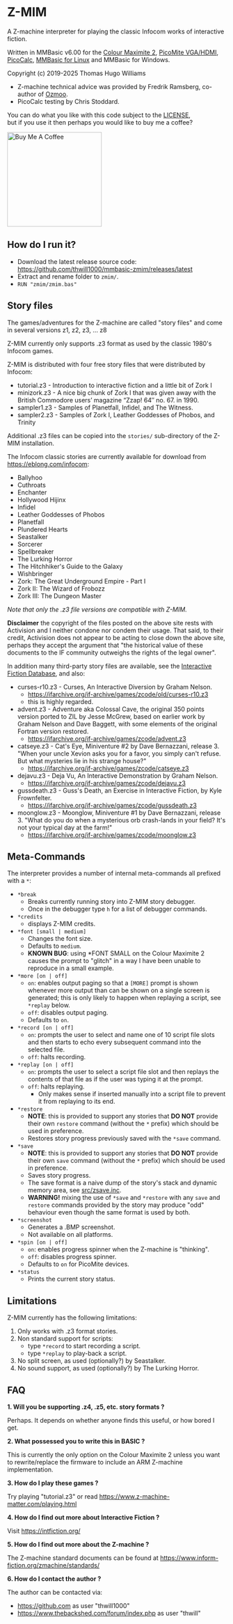 # Z-MIM
A Z-machine interpreter for playing the classic Infocom works of interactive fiction.

Written in MMBasic v6.00 for the [Colour Maximite 2](http://geoffg.net/maximite.html), [PicoMite VGA/HDMI](https://geoffg.net/picomitevga.html), [PicoCalc](https://www.clockworkpi.com/picocalc), [MMBasic for Linux](https://github.com/thwill1000/mmb4l) and MMBasic for Windows.

Copyright (c) 2019-2025 Thomas Hugo Williams
* Z-machine technical advice was provided by Fredrik Ramsberg, co-author of [Ozmoo](https://github.com/johanberntsson/ozmoo).
* PicoCalc testing by Chris Stoddard.

You can do what you like with this code subject to the [LICENSE](LICENSE),<br/> but if you use it then perhaps you would like to buy me a coffee?

<a href="https://www.buymeacoffee.com/thwill"><img src="https://cdn.buymeacoffee.com/buttons/v2/default-yellow.png" alt="Buy Me A Coffee" style="width:217px;"></a>

## How do I run it?

 - Download the latest release source code: https://github.com/thwill1000/mmbasic-zmim/releases/latest
 - Extract and rename folder to `zmim/`.
 - `RUN "zmim/zmim.bas"`

## Story files

The games/adventures for the Z-machine are called "story files" and come in several versions z1, z2, z3, ... z8

Z-MIM currently only supports .z3 format as used by the classic 1980's Infocom games.

Z-MIM is distributed with four free story files that were distributed by Infocom:
 - tutorial.z3 - Introduction to interactive fiction and a little bit of Zork I
 - minizork.z3 - A nice big chunk of Zork I that was given away with the British Commodore users’ magazine “Zzap! 64″ no. 67. in 1990.
 - sampler1.z3 - Samples of Planetfall, Infidel, and The Witness.
 - sampler2.z3 - Samples of Zork I, Leather Goddesses of Phobos, and Trinity

Additional .z3 files can be copied into the `stories/` sub-directory of the Z-MIM installation.

The Infocom classic stories are currently available for download from https://eblong.com/infocom:
 - Ballyhoo
 - Cuthroats
 - Enchanter
 - Hollywood Hijinx
 - Infidel
 - Leather Goddesses of Phobos
 - Planetfall
 - Plundered Hearts
 - Seastalker
 - Sorcerer
 - Spellbreaker
 - The Lurking Horror
 - The Hitchhiker's Guide to the Galaxy
 - Wishbringer
 - Zork: The Great Underground Empire - Part I
 - Zork II: The Wizard of Frobozz
 - Zork III: The Dungeon Master

_Note that only the .z3 file versions are compatible with Z-MIM._

__Disclaimer__ the copyright of the files posted on the above site rests with Activision and I neither condone nor condem their usage. That said, to their credit, Activision does not appear to be acting to close down the above site, perhaps they accept the argument that "the historical value of these documents to the IF community outweighs the rights of the legal owner".

In addition many third-party story files are available, see the [Interactive Fiction Database](https://ifdb.org/search?searchfor=tag%3Apunyinform&sortby=&pg=all), and also:
 - curses-r10.z3 - Curses, An Interactive Diversion by Graham Nelson.
    - https://ifarchive.org/if-archive/games/zcode/old/curses-r10.z3
    - this is highly regarded.
 - advent.z3 - Adventure aka Colossal Cave, the original 350 points version ported to ZIL by Jesse McGrew, based on earlier work by Graham Nelson and Dave Baggett, with some elements of the original Fortran version restored.
    - https://ifarchive.org/if-archive/games/zcode/advent.z3
 - catseye.z3 - Cat's Eye, Miniventure #2 by Dave Bernazzani, release 3. "When your uncle Xevion asks you for a favor, you simply can't refuse. But what mysteries lie in his strange house?"
    - https://ifarchive.org/if-archive/games/zcode/catseye.z3
 - dejavu.z3 - Deja Vu, An Interactive Demonstration by Graham Nelson.
    - https://ifarchive.org/if-archive/games/zcode/dejavu.z3
 - gussdeath.z3 - Guss's Death, an Exercise in Interactive Fiction, by Kyle Frownfelter.
    - https://ifarchive.org/if-archive/games/zcode/gussdeath.z3
 - moonglow.z3 - Moonglow, Miniventure #1 by Dave Bernazzani, release 3. "What do you do when a mysterious orb crash-lands in your field? It's not your typical day at the farm!"
    - https://ifarchive.org/if-archive/games/zcode/moonglow.z3

## Meta-Commands

The interpreter provides a number of internal meta-commands all prefixed with a `*`:

 - `*break`
     - Breaks currently running story into Z-MIM story debugger.
     - Once in the debugger type `h` for a list of debugger commands.
 - `*credits`
     - displays Z-MIM credits.
 - `*font [small | medium]`
     - Changes the font size.
     - Defaults to `medium`.
     - __KNOWN BUG__: using *FONT SMALL on the Colour Maximite 2 causes the prompt to "glitch" in a way I have been unable to reproduce in a small example.
 - `*more [on | off]`
     - `on`: enables output paging so that a `[MORE]` prompt is shown whenever more output than can be shown on a single screen is generated; this is only likely to happen when replaying a script, see `*replay` below.
     - `off`: disables output paging.
     - Defaults to `on`.
 - `*record [on | off]`
     - `on`: prompts the user to select and name one of 10 script file slots and then starts to echo every subsequent command into the selected file.
     - `off`: halts recording.
 - `*replay [on | off]`
     - `on`: prompts the user to select a script file slot and then replays the contents of that file as if the user was typing it at the prompt.
    - `off`: halts replaying.
        - Only makes sense if inserted manually into a script file to prevent it from replaying to its end.
 - `*restore`
     - __NOTE__: this is provided to support any stories that __DO NOT__ provide their own `restore` command (without the `*` prefix) which should be used in preference.
     - Restores story progress previously saved with the `*save` command.
 - `*save`
     - __NOTE__: this is provided to support any stories that __DO NOT__ provide their own `save` command (without the `*` prefix) which should be used in preference.
     - Saves story progress.
     - The save format is a naive dump of the story's stack and dynamic memory area, see [src/zsave.inc](src/zsave.inc).
     - __WARNING!__ mixing the use of `*save` and `*restore` with any `save` and `restore` commands provided by the story may produce "odd" behaviour even though the same format is used by both.
 - `*screenshot`
     - Generates a .BMP screenshot.
     - Not available on all platforms.
 - `*spin [on | off]`
     - `on`: enables progress spinner when the Z-machine is "thinking".
     - `off`: disables progress spinner.
     - Defaults to `on` for PicoMite devices.
 - `*status`
     - Prints the current story status.

## Limitations

Z-MIM currently has the following limitations:

1. Only works with .z3 format stories.
2. Non standard support for scripts:
    - type `*record` to start recording a script.
    - type `*replay` to play-back a script.
3. No split screen, as used (optionally?) by Seastalker.
4. No sound support, as used (optionally?) by The Lurking Horror.

## FAQ

**1. Will you be supporting .z4, .z5, etc. story formats ?**

Perhaps. It depends on whether anyone finds this useful, or how bored I get.

**2. What possessed you to write this in BASIC ?**

This is currently the only option on the Colour Maximite 2 unless you want to rewrite/replace the firmware to include an ARM Z-machine implementation.

**3. How do I play these games ?**

Try playing "tutorial.z3" or read https://www.z-machine-matter.com/playing.html 

**4. How do I find out more about Interactive Fiction ?**

Visit https://intfiction.org/

**5. How do I find out more about the Z-machine ?**

The Z-machine standard documents can be found at https://www.inform-fiction.org/zmachine/standards/

**6. How do I contact the author ?**

The author can be contacted via:
 - https://github.com as user "thwill1000"
 - https://www.thebackshed.com/forum/index.php as user "thwill"
